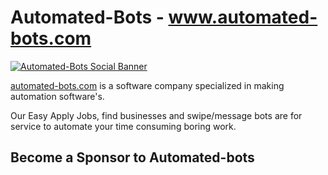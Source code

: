 # Automated-Bots - www.automated-bots.com

[![Automated-Bots Social Banner](https://github.com/Automated-bots-com/.github/assets/34207598/61a7411d-6a75-402b-80da-74c09bd7dd4c)](https://www.automated-bots.com/)

[automated-bots.com](https://www.automated-bots.com) is a software company specialized in making automation software's.

Our Easy Apply Jobs, find businesses and swipe/message bots are for service to automate your time consuming boring work.

## Become a Sponsor to Automated-bots
